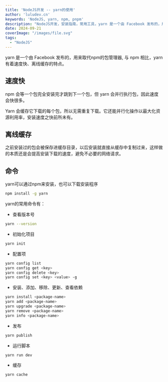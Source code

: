 ```yaml
---
title: 'NodeJS开发 -- yarn的使用'
author: 'luludev.cn'
keywords: 'NodeJS, yarn, npm, pnpm'
description: "NodeJS开发，安装指南，常用工具，yarn 是一个由 Facebook 发布的，用来取代npm的包管理器"
date: 2024-09-21
coverImage: "/images/file.svg"
tags:
  - "NodeJS"
---
```



yarn 是一个由 Facebook 发布的，用来取代npm的包管理器, 与 npm 相比，yarn 有着速度快、离线缓存的特点。

## 速度快

npm 会等一个包完全安装完才跳到下一个包，但 yarn 会并行执行包，因此速度会快很多。

Yarn 会缓存它下载的每个包，所以无需重复下载。它还能并行化操作以最大化资源利用率，安装速度之快前所未有。

## 离线缓存

之前安装过的包会被保存进缓存目录，以后安装就直接从缓存中复制过来，这样做的本质还是会提高安装下载的速度，避免不必要的网络请求。

## 命令
yarn可以通过npm来安装，也可以下载安装程序

```bash
npm install -g yarn
```

yarn的常用命令有：

- 查看版本号
```bash
yarn --version
```
- 初始化项目
```bash
yarn init
```
- 配置项
```bash
yarn config list
yarn config get <key>
yarn config delete <key>
yarn config set <key> <value> -g
```
- 安装、添加、移除、更新、查看依赖
```bash
yarn install <package-name>
yarn add <package-name>
yarn upgrade <package-name>
yarn remove <package-name>
yarn info <package-name>
```
- 发布
```bash
yarn publish
```
- 运行脚本
```bash
yarn run dev
```
- 缓存
```bash
yarn cache
```
